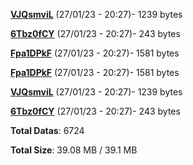 [**VJQsmviL**](/data/VJQsmviL.txt) (27/01/23 - 20:27)- 1239 bytes

[**6Tbz0fCY**](/data/6Tbz0fCY.txt) (27/01/23 - 20:27)- 243 bytes

[**Fpa1DPkF**](/data/Fpa1DPkF.txt) (27/01/23 - 20:27)- 1581 bytes

[**Fpa1DPkF**](/data/Fpa1DPkF.txt) (27/01/23 - 20:27)- 1581 bytes

[**VJQsmviL**](/data/VJQsmviL.txt) (27/01/23 - 20:27)- 1239 bytes

[**6Tbz0fCY**](/data/6Tbz0fCY.txt) (27/01/23 - 20:27)- 243 bytes

**Total Datas**: 6724

**Total Size**: 39.08 MB / 39.1 MB